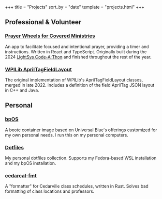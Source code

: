 +++
title = "Projects"
sort_by = "date"
template = "projects.html"
+++

## Professional & Volunteer

### [Prayer Wheels for Covered Ministries](https://app-new.prayerwheel.coveredministries.com)

An app to facilitate focused and intentional prayer, providing a timer and instructions.
Written in React and TypeScript.
Originally built during the 2024 [LightSys Code-A-Thon](https://lightsys.org/?page=Code-a-Thon) and finished throughout the rest of the year.

### [WPILib AprilTagFieldLayout](https://github.com/wpilibsuite/allwpilib/pull/4421)

The original implementation of WPILib's AprilTagFieldLayout classes, merged in late 2022.
Includes a definition of the field AprilTag JSON layout in C++ and Java.

## Personal

### [bpOS](https://github.com/brennenputh/bpOS)

A bootc container image based on Universal Blue's offerings customized for my own personal needs. I run this on my personal computers.

### [Dotfiles](https://github.com/brennenputh/dotfiles)

My personal dotfiles collection. Supports my Fedora-based WSL installation and my bpOS installation.

### [cedarcal-fmt](https://github.com/brennenputh/cedarcal-fmt)

A "formatter" for Cedarville class schedules, written in Rust.  Solves bad formatting of class locations and professors.
